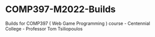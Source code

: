 # COMP397-M2022-Builds
Builds for COMP397 ( Web Game Programming ) course - Centennial College - Professor Tom Tsiliopoulos
